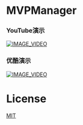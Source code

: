 # MVPManager

### YouTube演示
[![IMAGE_VIDEO](display/video_img.png)](https://www.youtube.com/watch?v=epaMr8DK9QM)

### 优酷演示
[![IMAGE_VIDEO](display/video_img.png)](http://v.youku.com/v_show/id_XMTg2MTIzMzQ0OA==.html)



# License
[MIT](LICENSE)
